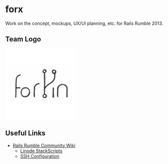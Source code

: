 forx
====

Work on the concept, mockups, UX/UI planning, etc. for Rails Rumble 2013.

Team Logo
---------

<img src="forxin.png" alt="Team logo" width="222" />

Useful Links
------------

 * [Rails Rumble Community Wiki](https://github.com/railsrumble/community/wiki/_pages)
   * [Linode StackScripts](https://github.com/railsrumble/community/wiki/Linode-StackScripts)
   * [SSH Configuration](https://github.com/railsrumble/community/wiki/SSH-Configuration)
